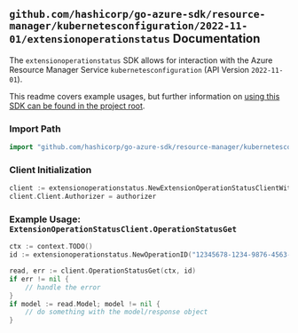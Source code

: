 
## `github.com/hashicorp/go-azure-sdk/resource-manager/kubernetesconfiguration/2022-11-01/extensionoperationstatus` Documentation

The `extensionoperationstatus` SDK allows for interaction with the Azure Resource Manager Service `kubernetesconfiguration` (API Version `2022-11-01`).

This readme covers example usages, but further information on [using this SDK can be found in the project root](https://github.com/hashicorp/go-azure-sdk/tree/main/docs).

### Import Path

```go
import "github.com/hashicorp/go-azure-sdk/resource-manager/kubernetesconfiguration/2022-11-01/extensionoperationstatus"
```


### Client Initialization

```go
client := extensionoperationstatus.NewExtensionOperationStatusClientWithBaseURI("https://management.azure.com")
client.Client.Authorizer = authorizer
```


### Example Usage: `ExtensionOperationStatusClient.OperationStatusGet`

```go
ctx := context.TODO()
id := extensionoperationstatus.NewOperationID("12345678-1234-9876-4563-123456789012", "example-resource-group", "clusterRpValue", "clusterResourceValue", "clusterValue", "extensionValue", "operationIdValue")

read, err := client.OperationStatusGet(ctx, id)
if err != nil {
	// handle the error
}
if model := read.Model; model != nil {
	// do something with the model/response object
}
```
